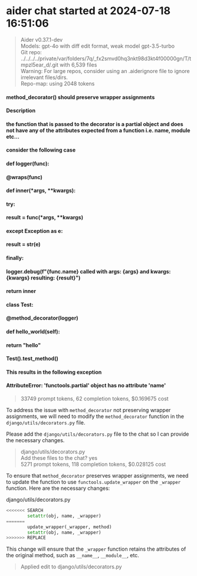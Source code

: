 
# aider chat started at 2024-07-18 16:51:06

> Aider v0.37.1-dev  
> Models: gpt-4o with diff edit format, weak model gpt-3.5-turbo  
> Git repo: ../../../../private/var/folders/7q/_fx2smvd0hq3nkt98d3kt4f00000gn/T/tmpzl5ear_d/.git with 6,539 files  
> Warning: For large repos, consider using an .aiderignore file to ignore irrelevant files/dirs.  
> Repo-map: using 2048 tokens  

#### method_decorator() should preserve wrapper assignments  
#### Description  
#### 	  
#### the function that is passed to the decorator is a partial object and does not have any of the attributes expected from a function i.e. __name__, __module__ etc...  
#### consider the following case  
#### def logger(func):  
#### 	@wraps(func)  
#### 	def inner(*args, **kwargs):  
#### 		try:  
#### 			result = func(*args, **kwargs)  
#### 		except Exception as e:  
#### 			result = str(e)  
#### 		finally:  
#### 			logger.debug(f"{func.__name__} called with args: {args} and kwargs: {kwargs} resulting: {result}")  
#### 	return inner  
#### class Test:  
#### 	@method_decorator(logger)  
#### 	def hello_world(self):  
#### 		return "hello"  
#### Test().test_method()  
#### This results in the following exception  
#### AttributeError: 'functools.partial' object has no attribute '__name__'  
> 33749 prompt tokens, 62 completion tokens, $0.169675 cost  

To address the issue with `method_decorator` not preserving wrapper assignments, we will need to modify the `method_decorator` function in the `django/utils/decorators.py` file.

Please add the `django/utils/decorators.py` file to the chat so I can provide the necessary changes.

> django/utils/decorators.py  
> Add these files to the chat? yes  
> 5271 prompt tokens, 118 completion tokens, $0.028125 cost  

To ensure that `method_decorator` preserves wrapper assignments, we need to update the function to use `functools.update_wrapper` on the `_wrapper` function. Here are the necessary changes:

django/utils/decorators.py
```python
<<<<<<< SEARCH
        setattr(obj, name, _wrapper)
=======
        update_wrapper(_wrapper, method)
        setattr(obj, name, _wrapper)
>>>>>>> REPLACE
```

This change will ensure that the `_wrapper` function retains the attributes of the original method, such as `__name__`, `__module__`, etc.

> Applied edit to django/utils/decorators.py  
